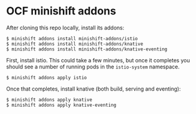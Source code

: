 # OCF minishift addons

After cloning this repo locally, install its addons:

    $ minishift addons install minishift-addons/istio
    $ minishift addons install minishift-addons/knative
    $ minishift addons install minishift-addons/knative-eventing

First, install istio. This could take a few minutes, but once it
completes you should see a number of running pods in the
`istio-system` namespace.

    $ minishift addons apply istio

Once that completes, install knative (both build, serving and eventing):

    $ minishift addons apply knative
    $ minishift addons apply knative-eventing

